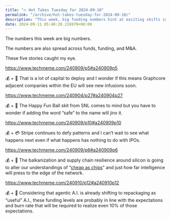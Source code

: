 ```yaml
---
title: "🔥 Hot Takes Tuesday for 2024-09-10"
permalink: "/archive/hot-takes-tuesday-for-2024-09-10/"
description: "This week, big funding numbers hint at exciting shifts in AI and tech investments."
date: 2024-09-11 05:40:20.216970+00:00
---
```


<!-- buttondown-editor-mode: plaintext --><p>The numbers this week are big numbers.</p><p>The numbers are also spread across funds, funding, and M&amp;A.</p><p>These five stories caught my eye.</p><p><a target="_blank" rel="noopener noreferrer nofollow" href="https://www.techmeme.com/240909/p5#a240909p5">https://www.techmeme.com/240909/p5#a240909p5</a></p><p>💰 + 🤖 That is a lot of capital to deploy and I wonder if this means Graphcore adjacent companies within the EU will see new infusions soon.</p><p><a target="_blank" rel="noopener noreferrer nofollow" href="https://www.techmeme.com/240904/p27#a240904p27">https://www.techmeme.com/240904/p27#a240904p27</a></p><p>💰 + 🤖 The Happy Fun Ball skit from SNL comes to mind but you have to wonder if adding the word “safe” to the name will jinx it.</p><p><a target="_blank" rel="noopener noreferrer nofollow" href="https://www.techmeme.com/240909/p10#a240909p10">https://www.techmeme.com/240909/p10#a240909p10</a></p><p>💰 + 💳 Stripe continues to defy patterns and I can’t wait to see what happens next even if what happens has nothing to do with IPOs.</p><p><a target="_blank" rel="noopener noreferrer nofollow" href="https://www.techmeme.com/240909/p6#a240909p6">https://www.techmeme.com/240909/p6#a240909p6</a></p><p>💰 + 🍪 The balkanization and supply chain resilience around silicon is going to alter our understandings of “<a target="_blank" rel="noopener noreferrer nofollow" href="https://fudge.org/archive/fudge-sunday-cheap-as-chips-in-2022/">cheap as chips</a>” and just how far intelligence will press to the edge of the network. </p><p><a target="_blank" rel="noopener noreferrer nofollow" href="https://www.techmeme.com/240910/p12#a240910p12">https://www.techmeme.com/240910/p12#a240910p12</a></p><p>💰 + 🤖 Considering that agentic A.I. is already shifting to repackaging as “useful” A.I., these funding levels are probably in line with the expectations and burn rate that will be required to realize even 10% of those expectations.</p><p></p><p></p>